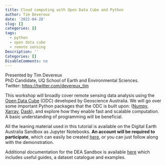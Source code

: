 ```yaml
---
title: Cloud computing with Open Data Cube and Python
author: Tim Devereux
date: '2022-04-28'
slug: []
categories: []
tags:
  - python
  - open data cube
  - remote sensing
Description: ''
Categories: []
DisableComments: no
---
```

Presented by Tim Devereux  
PhD Candidate, UQ School of Earth and Environmental Sciences.  
Twitter: https://twitter.com/devereux_tim

This workshop will broadly cover remote sensing data analysis using the [Open Data Cube](https://www.opendatacube.org/) (ODC) developed by Geoscience Australia. We will go over some important Python packages that the ODC is built upon: ([Numpy](https://numpy.org/), [Xarray](https://docs.xarray.dev/en/stable/), [Dask](https://dask.org/)), and explore how they enable fast and scalable computation. A basic understanding of programming will be beneficial.

All the leaning material used in this tutorial is available on the Digital Earth Australia Sandbox as Jupyter Notebooks. <strong>An account will be required to participate</strong>, which can easily be created [here](https://app.sandbox.dea.ga.gov.au/hub/login?next=%2Fhub%2F), or you can just follow along with the demonstration. 

Additional documentation for the DEA Sandbox is available [here](https://docs.dea.ga.gov.au/index.html) which includes useful guides, a dataset catalogue and examples. 